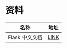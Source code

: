 # 资料

| 名称           | 地址                                                         |
| -------------- | ------------------------------------------------------------ |
| Flask 中文文档 | [LINK](https://dormousehole.readthedocs.io/en/latest/index.html) |

